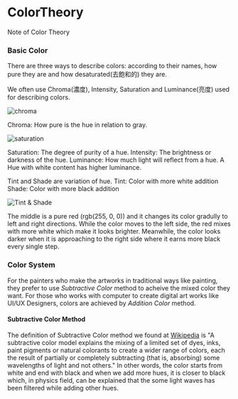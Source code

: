 # ColorTheory
Note of Color Theory

### Basic Color

There are three ways to describe colors: according to their names, how pure they are and how desaturated(去飽和的) they are. 

We often use Chroma(濃度), Intensity, Saturation and Luminance(亮度) used for describing colors.

![chroma](https://raw.githubusercontent.com/yudazilian/ColorTheory/master/src/ChromaExample-Red.png)

Chroma: How pure is the hue in relation to gray.

![saturation](https://raw.githubusercontent.com/yudazilian/ColorTheory/master/src/SaturationExample-Red.png)

Saturation: The degree of purity of a hue.
Intensity: The brightness or darkness of the hue.
Luminance: How much light will reflect from a hue. A Hue with white content has higher luminance.

Tint and Shade are variation of hue.
Tint: Color with more white addition
Shade: Color with more black addition

![Tint & Shade](https://raw.githubusercontent.com/yudazilian/ColorTheory/master/src/TintShadeExample-red.png)

The middle is a pure red (rgb(255, 0, 0)) and it changes its color gradully to left and right directions.
While the color moves to the left side, the red mixes with more white which make it looks brighter.
Meanwhile, the color looks darker when it is approaching to the right side where it earns more black every single step.

### Color System

For the painters who make the artworks in traditional ways like painting, they prefer to use *Subtractive Color* method to acheive the mixed color they want. For those who works with computer to create digital art works like UI/UX Designers, colors are achieved by *Addition Color* method.

#### Subtractive Color Method

The definition of Subtractive Color method we found at [Wikipedia](https://en.wikipedia.org/wiki/Subtractive_color) is "A subtractive color model explains the mixing of a limited set of dyes, inks, paint pigments or natural colorants to create a wider range of colors, each the result of partially or completely subtracting (that is, absorbing) some wavelengths of light and not others." In other words, the color starts from white and end with black and when we add more hues, it is closer to black which, in physics field, can be explained that the some light waves has been filtered while adding other hues.



